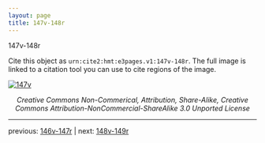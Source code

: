```yaml
---
layout: page
title: 147v-148r
---
```


147v-148r

Cite this object as `urn:cite2:hmt:e3pages.v1:147v-148r`.  The full image is linked to a citation tool you can use to cite regions of the image.

[![147v](http://www.homermultitext.org/iipsrv?IIIF=/project/homer/pyramidal/deepzoom/hmt/e3bifolio/v1/E3_147v_148r.tif/full/800,/0/default.jpg)](http://www.homermultitext.org/ict2/?urn=urn:cite2:hmt:e3bifolio.v1:E3_147v_148r) 

<p style="text-align: center; font-style: italic;">Creative Commons Non-Commerical, Attribution, Share-Alike, Creative Commons Attribution-NonCommercial-ShareAlike 3.0 Unported License</p>

---

previous: [146v-147r](../146v-147r/) | next: [148v-149r](../148v-149r/)
